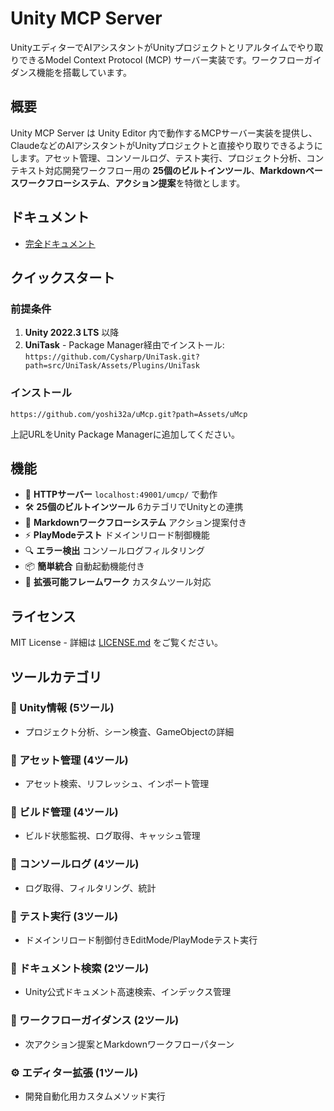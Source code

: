 # Unity MCP Server

UnityエディターでAIアシスタントがUnityプロジェクトとリアルタイムでやり取りできるModel Context Protocol (MCP) サーバー実装です。ワークフローガイダンス機能を搭載しています。

## 概要

Unity MCP Server は Unity Editor 内で動作するMCPサーバー実装を提供し、ClaudeなどのAIアシスタントがUnityプロジェクトと直接やり取りできるようにします。アセット管理、コンソールログ、テスト実行、プロジェクト分析、コンテキスト対応開発ワークフロー用の
**25個のビルトインツール**、**Markdownベースワークフローシステム**、**アクション提案**を特徴とします。

## ドキュメント

- [完全ドキュメント](Assets/uMcp/README.md)

## クイックスタート

### 前提条件

1. **Unity 2022.3 LTS** 以降
2. **UniTask** - Package Manager経由でインストール: `https://github.com/Cysharp/UniTask.git?path=src/UniTask/Assets/Plugins/UniTask`

### インストール

```
https://github.com/yoshi32a/uMcp.git?path=Assets/uMcp
```

上記URLをUnity Package Managerに追加してください。

## 機能

- 🚀 **HTTPサーバー** `localhost:49001/umcp/` で動作
- 🛠️ **25個のビルトインツール** 6カテゴリでUnityとの連携
- 🧠 **Markdownワークフローシステム** アクション提案付き
- ⚡ **PlayModeテスト** ドメインリロード制御機能
- 🔍 **エラー検出** コンソールログフィルタリング
- 📦 **簡単統合** 自動起動機能付き
- 🔧 **拡張可能フレームワーク** カスタムツール対応

## ライセンス

MIT License - 詳細は [LICENSE.md](LICENSE.md) をご覧ください。

## ツールカテゴリ

### 🎯 Unity情報 (5ツール)

- プロジェクト分析、シーン検査、GameObjectの詳細

### 📁 アセット管理 (4ツール)

- アセット検索、リフレッシュ、インポート管理

### 🔧 ビルド管理 (4ツール)

- ビルド状態監視、ログ取得、キャッシュ管理

### 🐛 コンソールログ (4ツール)

- ログ取得、フィルタリング、統計

### 🧪 テスト実行 (3ツール)

- ドメインリロード制御付きEditMode/PlayModeテスト実行

### 📖 ドキュメント検索 (2ツール)

- Unity公式ドキュメント高速検索、インデックス管理

### 🧠 ワークフローガイダンス (2ツール)

- 次アクション提案とMarkdownワークフローパターン

### ⚙️ エディター拡張 (1ツール)

- 開発自動化用カスタムメソッド実行



